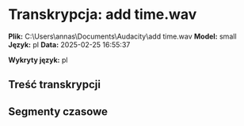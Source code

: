 # Transkrypcja: add time.wav

**Plik:** C:\Users\annas\Documents\Audacity\add time.wav
**Model:** small
**Język:** pl
**Data:** 2025-02-25 16:55:37

**Wykryty język:** pl

## Treść transkrypcji



## Segmenty czasowe

